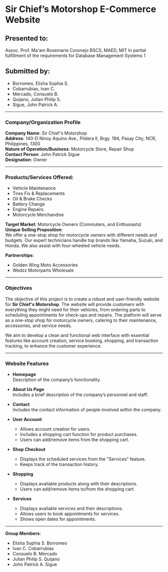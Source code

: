 # Sir Chief’s Motorshop E-Commerce Website

## Presented to:
Assoc. Prof. Ma'am Rosemarie Coronejo BSCS, MAED, MIT 
In partial fulfillment of the requirements for Database Management Systems 1

## Submitted by:
- Borromeo, Elisha Sophia S.
- Cobarrubias, Ivan C.
- Mercado, Consuelo B.
- Quijano, Julian Philip S.
- Sigue, John Patrick A.

---

### Company/Organization Profile

**Company Name**: Sir Chief's Motorshop  
**Address**: 140-D Ninoy Aquino Ave., Pildera II, Brgy. 194, Pasay City, NCR, Philippines, 1300  
**Nature of Operation/Business**: Motorcycle Store, Repair Shop  
**Contact Person**: John Patrick Sigue  
**Designation**: Owner  

---

### Products/Services Offered:
- Vehicle Maintenance
- Tires Fix & Replacements
- Oil & Brake Checks
- Battery Change
- Engine Repairs
- Motorcycle Merchandise  

**Target Market**: Motorcycle Owners (Commuters, and Enthusiasts)  
**Unique Selling Proposition**:  
We offer a one-stop shop for motorcycle owners with different needs and budgets. Our expert technicians handle top brands like Yamaha, Suzuki, and Honda. We also assist with four-wheeled vehicle needs.  

**Partnerships**:  
- Golden Wing Moto Accessories  
- Wedzz Motorparts Wholesale  

---

### Objectives
The objective of this project is to create a robust and user-friendly website for **Sir Chief's Motorshop**. The website will provide customers with everything they might need for their vehicles, from ordering parts to scheduling appointments for check-ups and repairs. The platform will serve as a one-stop shop for motorcycle owners, catering to their maintenance, accessories, and service needs.

We aim to develop a clean and functional web interface with essential features like account creation, service booking, shopping, and transaction tracking, to enhance the customer experience.

---

### Website Features

- **Homepage**  
  Description of the company’s functionality.

- **About Us Page**  
  Includes a brief description of the company’s personnel and staff.

- **Contact**  
  Includes the contact information of people involved within the company.

- **User Account**  
  - Allows account creation for users.  
  - Includes a shopping cart function for product purchases.  
  - Users can add/remove items from the shopping cart.

- **Shop Checkout**  
  - Displays the scheduled services from the "Services" feature.  
  - Keeps track of the transaction history.

- **Shopping**  
  - Displays available products along with their descriptions.  
  - Users can add/remove items to/from the shopping cart.

- **Services**  
  - Displays available services and their descriptions.  
  - Allows users to book appointments for services.  
  - Shows open dates for appointments.

---


**Group Members**:
- Elisha Sophia S. Borromeo
- Ivan C. Cobarrubias
- Consuelo B. Mercado
- Julian Philip S. Quijano
- John Patrick A. Sigue
